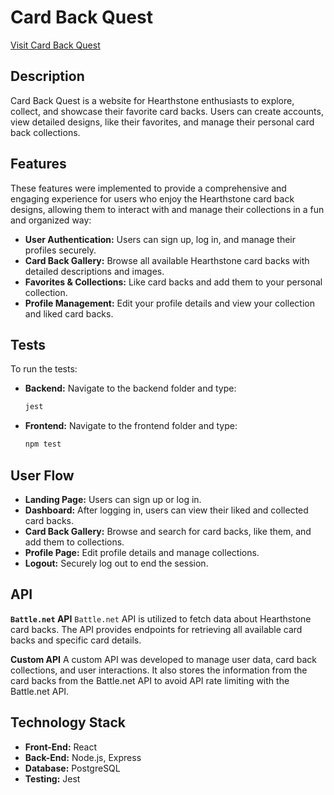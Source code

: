 # Card Back Quest
[Visit Card Back Quest](https://capstone-frontend-4nmb.onrender.com)

## Description
Card Back Quest is a website for Hearthstone enthusiasts to explore, collect, and showcase their favorite card backs. Users can create accounts, view detailed designs, like their favorites, and manage their personal card back collections.

## Features
These features were implemented to provide a comprehensive and engaging experience for users who enjoy the Hearthstone card back designs, allowing them to interact with and manage their collections in a fun and organized way:
- **User Authentication:** Users can sign up, log in, and manage their profiles securely.
- **Card Back Gallery:** Browse all available Hearthstone card backs with detailed descriptions and images.
- **Favorites & Collections:** Like card backs and add them to your personal collection.
- **Profile Management:** Edit your profile details and view your collection and liked card backs.

## Tests
To run the tests:
- **Backend:** Navigate to the backend folder and type:
  ```bash
  jest

- **Frontend:** Navigate to the frontend folder and type:
  ```bash
  npm test

## User Flow
- **Landing Page:** Users can sign up or log in.
- **Dashboard:** After logging in, users can view their liked and collected card backs.
- **Card Back Gallery:** Browse and search for card backs, like them, and add them to collections.
- **Profile Page:** Edit profile details and manage collections.
- **Logout:** Securely log out to end the session.

## API
**`Battle.net` API**
`Battle.net` API is utilized to fetch data about Hearthstone card backs. The API provides endpoints for retrieving all available card backs and specific card details.

**Custom API**
A custom API was developed to manage user data, card back collections, and user interactions. It also stores the information from the card backs from the Battle.net API to avoid API rate limiting with the Battle.net API.

## Technology Stack
- **Front-End:** React
- **Back-End:** Node.js, Express
- **Database:** PostgreSQL
- **Testing:** Jest